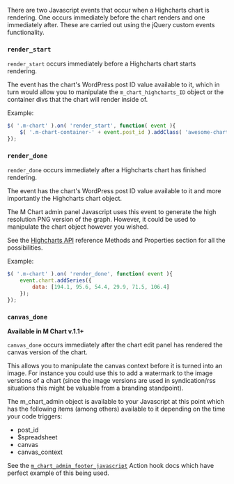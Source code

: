 There are two Javascript events that occur when a Highcharts chart is rendering.  One occurs immediately before the chart renders and one immediately after.  These are carried out using the jQuery custom events functionality.

### `render_start` ###

`render_start` occurs immediately before a Highcharts chart starts rendering.  

The event has the chart's WordPress post ID value available to it, which in turn would allow you to manipulate the `m_chart_highcharts_ID` object or the container divs that the chart will render inside of.

Example:

```js
$( '.m-chart' ).on( 'render_start', function( event ){
	$( '.m-chart-container-' + event.post_id ).addClass( 'awesome-chart' );
});
````

### `render_done` ###

`render_done` occurs immediately after a Highcharts chart has finished rendering.  

The event has the chart's WordPress post ID value available to it and more importantly the Highcharts chart object.  

The M Chart admin panel Javascript uses this event to generate the high resolution PNG version of the graph.  However, it could be used to manipulate the chart object however you wished.

See the [Highcharts API](http://api.highcharts.com/highcharts) reference Methods and Properties section for all the possibilities.

Example:

```js
$( '.m-chart' ).on( 'render_done', function( event ){
	event.chart.addSeries({
		data: [194.1, 95.6, 54.4, 29.9, 71.5, 106.4]
	});
});
````

### `canvas_done` <a name="canvas_done"></a> ###

**Available in M Chart v.1.1+**

`canvas_done` occurs immediately after the chart edit panel has rendered the canvas version of the chart.

This allows you to manipulate the canvas context before it is turned into an image. For instance you could use this to add a watermark to the image versions of a chart (since the image versions are used in syndication/rss situations this might be valuable from a branding standpoint).

The m_chart_admin object is available to your Javascript at this point which has the following items (among others) available to it depending on the time your code triggers:

- post_id
- $spreadsheet
- canvas
- canvas_context

See the [`m_chart_admin_footer_javascript`](https://github.com/methnen/m-chart/wiki/Action-and-filter-hooks#admin_footer_javascript) Action hook docs which have perfect example of this being used.